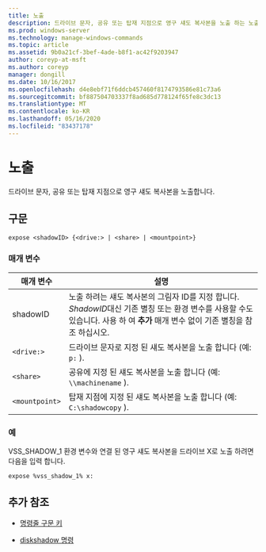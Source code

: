 ```yaml
---
title: 노출
description: 드라이브 문자, 공유 또는 탑재 지점으로 영구 섀도 복사본을 노출 하는 노출 명령에 대 한 참조 항목입니다.
ms.prod: windows-server
ms.technology: manage-windows-commands
ms.topic: article
ms.assetid: 9b0a21cf-3bef-4ade-b8f1-ac42f9203947
author: coreyp-at-msft
ms.author: coreyp
manager: dongill
ms.date: 10/16/2017
ms.openlocfilehash: d4e8ebf71f6ddcb457460f8174793586e81c73a6
ms.sourcegitcommit: bf887504703337f8ad685d778124f65fe8c3dc13
ms.translationtype: MT
ms.contentlocale: ko-KR
ms.lasthandoff: 05/16/2020
ms.locfileid: "83437178"
---
```

# <a name="expose"></a>노출

드라이브 문자, 공유 또는 탑재 지점으로 영구 섀도 복사본을 노출합니다.

## <a name="syntax"></a>구문

```
expose <shadowID> {<drive:> | <share> | <mountpoint>}
```

### <a name="parameters"></a>매개 변수

| 매개 변수 | 설명 |
| --------- | ----------- |
| shadowID | 노출 하려는 섀도 복사본의 그림자 ID를 지정 합니다. *ShadowID*대신 기존 별칭 또는 환경 변수를 사용할 수도 있습니다. 사용 하 여 **추가** 매개 변수 없이 기존 별칭을 참조 하십시오. |
| `<drive:>` | 드라이브 문자로 지정 된 섀도 복사본을 노출 합니다 (예: `p:` ). |
| `<share>` | 공유에 지정 된 섀도 복사본을 노출 합니다 (예: `\\machinename` ).   |
| `<mountpoint>` | 탑재 지점에 지정 된 섀도 복사본을 노출 합니다 (예: `C:\shadowcopy` ). |

### <a name="examples"></a>예

VSS_SHADOW_1 환경 변수와 연결 된 영구 섀도 복사본을 드라이브 X로 노출 하려면 다음을 입력 합니다.

```
expose %vss_shadow_1% x:
```

## <a name="additional-references"></a>추가 참조

- [명령줄 구문 키](command-line-syntax-key.md)

- [diskshadow 명령](diskshadow.md)
